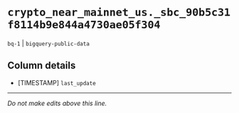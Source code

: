 # `crypto_near_mainnet_us._sbc_90b5c31f8114b9e844a4730ae05f304`
`bq-1` | `bigquery-public-data`

## Column details
* [TIMESTAMP] `last_update`

-------------------------------------------------------------------------------
*Do not make edits above this line.*
